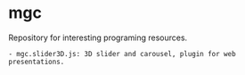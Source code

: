 # mgc

Repository for interesting programing resources.

    - mgc.slider3D.js: 3D slider and carousel, plugin for web presentations.
